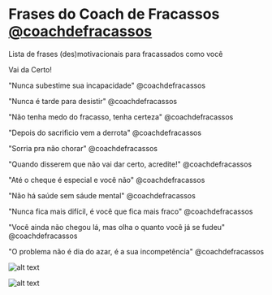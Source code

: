 # Frases do Coach de Fracassos [@coachdefracassos](https://www.instagram.com/coachdefracassos/)
Lista de frases (des)motivacionais para fracassados como você

Vai da Certo!

"Nunca subestime sua incapacidade" @coachdefracassos

"Nunca é tarde para desistir" @coachdefracassos

"Não tenha medo do fracasso, tenha certeza" @coachdefracassos

"Depois do sacrificio vem a derrota" @coachdefracassos

"Sorria pra não chorar" @coachdefracassos

"Quando disserem que não vai dar certo, acredite!" @coachdefracassos

"Até o cheque é especial e você não" @coachdefracassos

"Não há saúde sem sáude mental" @coachdefracassos

"Nunca fica mais difícil, é você que fica mais fraco" @coachdefracassos

"Você ainda não chegou lá, mas olha o quanto você já se fudeu" @coachdefracassos

"O problema não é dia do azar, é a sua incompetência" @coachdefracassos


![alt text](https://i.pinimg.com/564x/98/fe/ab/98feabd7e53dda18ed28e1662c5028dc.jpg)

![alt text](https://i.pinimg.com/564x/d0/17/46/d01746734e1016bee0fe5c12db4d2a3c.jpg)